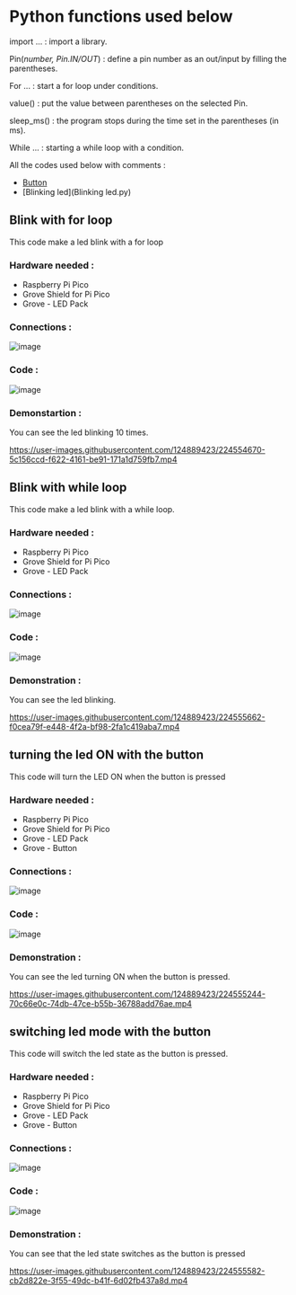 # Python functions used below

import ... : import a library.

Pin(*number, Pin.IN/OUT*) : define a pin number as an out/input by filling the parentheses.

For ... : start a for loop under conditions.

value() : put the value between parentheses on the selected Pin.

sleep_ms() : the program stops during the time set in the parentheses (in ms).

While ... : starting a while loop with a condition.


All the codes used below with comments : 

- [Button](Button.py)
- [Blinking led](Blinking led.py)

## Blink with for loop 

This code make a led blink with a for loop

### Hardware needed :

- Raspberry Pi Pico 
- Grove Shield for Pi Pico
- Grove - LED Pack

### Connections : 

![image](https://user-images.githubusercontent.com/124889423/224554496-e7a73aaf-a442-4259-b2e4-17e7d6b2d574.png)

### Code : 

![image](https://user-images.githubusercontent.com/124889423/224554582-ea6712ea-4db8-4829-a1d5-6d502a1aab2c.png)

### Demonstartion : 

You can see the led blinking 10 times.

https://user-images.githubusercontent.com/124889423/224554670-5c156ccd-f622-4161-be91-171a1d759fb7.mp4



## Blink with while loop 

This code make a led blink with a while loop.

### Hardware needed : 

- Raspberry Pi Pico 
- Grove Shield for Pi Pico
- Grove - LED Pack

### Connections :

![image](https://user-images.githubusercontent.com/124889423/224554496-e7a73aaf-a442-4259-b2e4-17e7d6b2d574.png)

### Code : 

![image](https://user-images.githubusercontent.com/124889423/224554834-388e3665-0fef-4c9c-8691-e9aa50b8c452.png)

### Demonstration : 

You can see the led blinking.

https://user-images.githubusercontent.com/124889423/224555662-f0cea79f-e448-4f2a-bf98-2fa1c419aba7.mp4


## turning the led ON with the button

This code will turn the LED ON when the button is pressed

### Hardware needed : 

- Raspberry Pi Pico 
- Grove Shield for Pi Pico
- Grove - LED Pack
- Grove - Button

### Connections : 

![image](https://user-images.githubusercontent.com/124889423/224555145-b1f8e41c-6669-4ab6-ac34-4cdc2017dc78.png)

### Code : 

![image](https://user-images.githubusercontent.com/124889423/224555189-96ddc008-4f8a-4ce1-8bf7-87e50ce46cb5.png)

### Demonstration : 

You can see the led turning ON when the button is pressed.

https://user-images.githubusercontent.com/124889423/224555244-70c66e0c-74db-47ce-b55b-36788add76ae.mp4



## switching led mode with the button

This code will switch the led state as the button is pressed.

### Hardware needed : 

- Raspberry Pi Pico 
- Grove Shield for Pi Pico
- Grove - LED Pack
- Grove - Button

### Connections : 

![image](https://user-images.githubusercontent.com/124889423/224555145-b1f8e41c-6669-4ab6-ac34-4cdc2017dc78.png)

### Code : 

![image](https://user-images.githubusercontent.com/124889423/224555477-44408286-886a-4eed-87cb-5d997f3fc48b.png)

### Demonstration : 

You can see that the led state switches as the button is pressed

https://user-images.githubusercontent.com/124889423/224555582-cb2d822e-3f55-49dc-b41f-6d02fb437a8d.mp4

